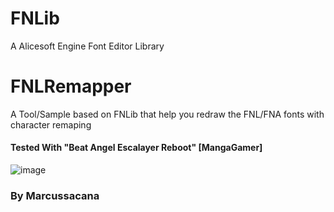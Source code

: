 # FNLib
 A Alicesoft Engine Font Editor Library

# FNLRemapper
A Tool/Sample based on FNLib that help you redraw the FNL/FNA fonts with character remaping

#### Tested With "Beat Angel Escalayer Reboot" [MangaGamer]
![image](https://user-images.githubusercontent.com/10576957/84716555-d2a93780-af49-11ea-8cc5-75b5b4f6ea65.png)



### By Marcussacana
